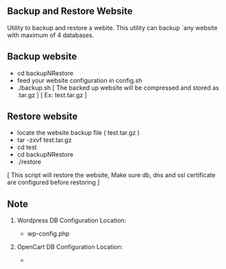 ## Backup and Restore Website

Utility to backup and restore a webite. This utility can backup `any website with maximum of 4 databases.

## Backup website

  - cd backupNRestore
  - feed your website configuration in config.sh
  - ./backup.sh 
    [ The backed up website will be compressed and stored as .tar.gz ]
    [ Ex: test.tar.gz ]
   

## Restore website
   
  - locate the website backup file ( test.tar.gz )
  - tar -zxvf test.tar.gz
  - cd test
  - cd backupNRestore
  - ./restore

  [ This script will restore the website, Make sure db, dns and ssl certificate are configured before restoring ]


## Note

   1. Wordpress DB Configuration Location:
   
      - wp-config.php
 
 
   2. OpenCart DB Configuration Location:

      - 

